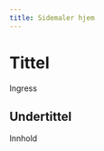 ```yaml
---
title: Sidemaler hjem
---
```



# Tittel

Ingress

## Undertittel

<Alertstripe>Innhold</Alertstripe>
